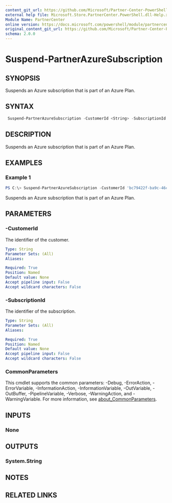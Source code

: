 ```yaml
---
content_git_url: https://github.com/Microsoft/Partner-Center-PowerShell/blob/master/docs/help/Suspend-PartnerAzureSubscription.md
external help file: Microsoft.Store.PartnerCenter.PowerShell.dll-Help.xml
Module Name: PartnerCenter
online version: https://docs.microsoft.com/powershell/module/partnercenter/Suspend-PartnerAzureSubscription
original_content_git_url: https://github.com/Microsoft/Partner-Center-PowerShell/blob/master/docs/help/Suspend-PartnerAzureSubscription.md
schema: 2.0.0
---
```


# Suspend-PartnerAzureSubscription

## SYNOPSIS
Suspends an Azure subscription that is part of an Azure Plan.

## SYNTAX

```powershell
 Suspend-PartnerAzureSubscription -CustomerId <String> -SubscriptionId <String> [<CommonParameters>]
```

## DESCRIPTION
Suspends an Azure subscription that is part of an Azure Plan.

## EXAMPLES

### Example 1
```powershell
PS C:\> Suspend-PartnerAzureSubscription -CustomerId 'bc79422f-ba9c-46ce-99bf-d747d4721466' -SubscriptionId '3bf8bf31-8410-4dd6-87ba-eef5fd56e32b'
```

Suspends an Azure subscription that is part of an Azure Plan.

## PARAMETERS

### -CustomerId
The identifier of the customer.

```yaml
Type: String
Parameter Sets: (All)
Aliases:

Required: True
Position: Named
Default value: None
Accept pipeline input: False
Accept wildcard characters: False
```

### -SubscriptionId
The identifier of the subscription.

```yaml
Type: String
Parameter Sets: (All)
Aliases:

Required: True
Position: Named
Default value: None
Accept pipeline input: False
Accept wildcard characters: False
```

### CommonParameters
This cmdlet supports the common parameters: -Debug, -ErrorAction, -ErrorVariable, -InformationAction, -InformationVariable, -OutVariable, -OutBuffer, -PipelineVariable, -Verbose, -WarningAction, and -WarningVariable. For more information, see [about_CommonParameters](http://go.microsoft.com/fwlink/?LinkID=113216).

## INPUTS

### None

## OUTPUTS

### System.String

## NOTES

## RELATED LINKS
